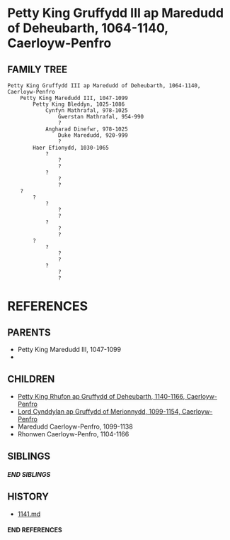 # Petty King Gruffydd III ap Maredudd of Deheubarth, 1064-1140, Caerloyw-Penfro

## FAMILY TREE
```
Petty King Gruffydd III ap Maredudd of Deheubarth, 1064-1140, Caerloyw-Penfro
    Petty King Maredudd III, 1047-1099
        Petty King Bleddyn, 1025-1086
            Cynfyn Mathrafal, 978-1025
                Gwerstan Mathrafal, 954-990
                ?
            Angharad Dinefwr, 978-1025
                Duke Maredudd, 920-999
                ?
        Haer Efionydd, 1030-1065
            ?
                ?
                ?
            ?
                ?
                ?
    ?
        ?
            ?
                ?
                ?
            ?
                ?
                ?
        ?
            ?
                ?
                ?
            ?
                ?
                ?
```


# REFERENCES

## PARENTS 
* Petty King Maredudd III, 1047-1099
* 

## CHILDREN 
* [Petty King Rhufon ap Gruffydd of Deheubarth, 1140-1166, Caerloyw-Penfro](p/rhufon_ap_gruffydd_1140.md)
* [Lord Cynddylan ap Gruffydd of Merionnydd, 1099-1154, Caerloyw-Penfro](p/cynddylan_ap_gruffydd_1099.md)
* Maredudd Caerloyw-Penfro, 1099-1138
* Rhonwen Caerloyw-Penfro, 1104-1166

## SIBLINGS

##### END SIBLINGS  
## HISTORY
* [1141.md](../h/1141.md)

#### END REFERENCES
